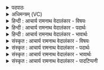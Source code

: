 <details><summary>पदपाठः</summary>

त꣢म्। त्वा꣣। गो꣣प꣡व꣢नः। गि꣣रा꣢। ज꣡नि꣢꣯ष्ठत्। अ꣣ग्ने। अङ्गिरः। सः꣢। पा꣣वक। श्रुधी। ह꣡व꣢꣯म्। २९।
</details>

<details><summary>अधिमन्त्रम् (VC)</summary>

- अग्निः
- गोपवन आत्रेयः
- गायत्री
- षड्जः
- आग्नेयं काण्डम्
</details>

<details><summary>हिन्दी : आचार्य रामनाथ वेदालंकार - विषयः</summary>

कौन उस परमात्मा को हृदय में प्रकट करता है, यह कहते हैं।
</details>

<details><summary>हिन्दी : आचार्य रामनाथ वेदालंकार - पदार्थः</summary>

पदार्थान्वयभाषाः -  हे (अङ्गिरः) मेरे प्राणभूत (अग्ने) ज्ञान के सूर्य, जगन्नेता परमात्मन् ! (तम्) उस समस्त गुणगणों से युक्त (त्वा) आपको (गो-पवनः) इन्द्रियरूप या वाणीरूप गौओं का शोधक, पवित्रेन्द्रिय, पूतवाक् स्तोता, अथवा (गोप-वनः) आत्मसेवी स्तोता (गिरा) स्तुतिवाणी या वेदवाणी से (जनिष्ठत्) अपने अन्तःकरण में प्रकट करता है। हे (पावक) शुद्धिकर्त्ता देव ! (सः) वह तू (हवम्) मेरे आह्वान को (श्रुधि) सुन ॥९॥
</details>

<details><summary>हिन्दी : आचार्य रामनाथ वेदालंकार - भावार्थः</summary>

भावार्थभाषाः -  परमेश्वर अव्यक्तरूप से सबके हृदय में सन्निविष्ट है। उसे पवित्रेन्द्रिय, पवित्र वाणीवाला, आत्मसेवी मनुष्य ही वेदमन्त्रों से स्तुति करता हुआ प्रकट करने में समर्थ होता है और परमेश्वर प्रकट होकर हृदय को पवित्र करता है ॥९॥
</details>

<details><summary>संस्कृत : आचार्य रामनाथ वेदालंकार - विषयः</summary>

अथ कस्तं परमात्मानं हृदये प्रकटयतीत्याह।
</details>

<details><summary>संस्कृत : आचार्य रामनाथ वेदालंकार - पदार्थः</summary>

पदार्थान्वयभाषाः -  हे (अङ्गिरः२) मत्प्राणभूत। प्राणो वा अङ्गिराः श० ६।३।७।३। (अग्ने) ज्ञानसूर्य जगन्नेतः परमात्मन् ! (तम्) तादृशं निखिलगुणसमन्वितम् (त्वा) त्वाम् (गोपवनः) गवामिन्द्रियाणां वाचां वा पवनः शोधयिता गो-पवनः पवित्रेन्द्रियः पूतवाक्, यद्वा गाः इन्द्रियाणि पाति रक्षतीति गोपः आत्मा तं वनति सेवते इति गोप-वनः आत्मसेवी स्तोता (गिरा) स्तुतिवाचा वेदवाण्या वा (जनिष्ठत्) जनयति स्वान्तःकरणे प्रकटयति। जनी प्रादुर्भावे धातोर्ण्यन्ताल्लेटि जनिषत् इति प्राप्ते बहुलवचनात् ठकारागमश्छान्दसः। हे (पावक) शुद्धिकर्त्तः देव ! (सः) तादृशस्त्वम् (हवम्) मदीयाह्वानम्। हवं ह्वानमिति निरुक्तम् १०।२ ह्वेञ् धातोः बहुलं छन्दसि।’ अ० ६।१।३४ इति सम्प्रसारणे सति उकारान्तत्वाद् दोरप्।’ अ० ३।३।५७ इत्यप् प्रत्ययः। (श्रुधि) शृणु। श्रु श्रवणे धातोः श्रुशृणुपॄकृवृभ्यश्छन्दसि।’ अ० ६।४।१०२ इति हेर्धिः। अन्येषामपि दृश्यते’ अ० ६।३।१३ इति संहितायां दीर्घः ॥९॥
</details>

<details><summary>संस्कृत : आचार्य रामनाथ वेदालंकार - भावार्थः</summary>

भावार्थभाषाः -  परमेश्वरोऽव्यक्तरूपेण सर्वेषां हृदि सन्निविष्टः। तं पवित्रेन्द्रियः पूतवाग् आत्मसेवी जन एव वेदमन्त्रैः स्तुवन् प्रकटयितुं समर्थो भवति। परमेश्वरश्च प्रकटीभूय हृदयं पुनाति ॥९॥
</details>

<details><summary>संस्कृत : आचार्य रामनाथ वेदालंकार - पादटिप्पनी</summary>

टिप्पणी:   १. ऋ० ८।७४।११ तन्त्वा, जनिष्ठदग्ने इत्यत्र क्रमेण यं त्वा, चनिष्ठदग्ने इति पाठः। २. ‘अङ्गिरः अङ्गानि शरीरावयवाः, तद्वत् अङ्गि शरीरम्, तस्य स्थितिहेतुरशितपीतरसः, तत्करोतीति णिच् अङ्गिरसयति। जाठरो ह्यग्निः अन्नं रसीकरोति। तस्य सम्बोधनं हे अङ्गिरः शरीरस्थितिहेतोरशितपीतरसस्य कर्त्तः इत्यर्थः—इति वि०। अङ्गिरः अङ्गिरसः पुत्रः अङ्गिरसां वा एकोग्निः (ऐ० ब्रा० ६।३४) इति ऐतरेयकम्। अगेर्वा अङ्गिराः। गन्तव्यं सर्वत्र—इति भ०। अङ्गिरः सर्वत्र गन्तः अङ्गिरसां पुत्रो वा—इति सा०।
</details>